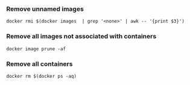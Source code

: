 ### Remove unnamed images

```
docker rmi $(docker images  | grep '<none>' | awk -- '{print $3}')
```

### Remove all images not associated with containers

```
docker image prune -af
```

### Remove all containers

```
docker rm $(docker ps -aq)
```
